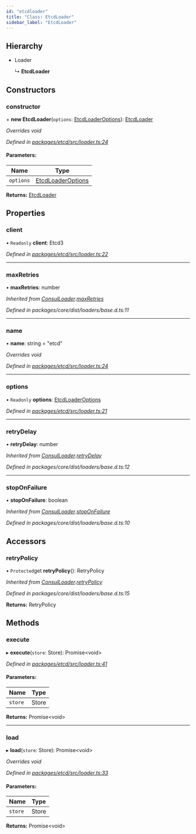 ```yaml
---
id: "etcdloader"
title: "Class: EtcdLoader"
sidebar_label: "EtcdLoader"
---
```


## Hierarchy

- Loader

  ↳ **EtcdLoader**

## Constructors

### constructor

\+ **new EtcdLoader**(`options`: [EtcdLoaderOptions](../interfaces/etcdloaderoptions.md)): [EtcdLoader](etcdloader.md)

_Overrides void_

_Defined in [packages/etcd/src/loader.ts:24](https://github.com/willsoto/node-konfig/blob/e86bb60/packages/etcd/src/loader.ts#L24)_

#### Parameters:

| Name      | Type                                                    |
| --------- | ------------------------------------------------------- |
| `options` | [EtcdLoaderOptions](../interfaces/etcdloaderoptions.md) |

**Returns:** [EtcdLoader](etcdloader.md)

## Properties

### client

• `Readonly` **client**: Etcd3

_Defined in [packages/etcd/src/loader.ts:22](https://github.com/willsoto/node-konfig/blob/e86bb60/packages/etcd/src/loader.ts#L22)_

---

### maxRetries

• **maxRetries**: number

_Inherited from [ConsulLoader](consulloader.md).[maxRetries](consulloader.md#maxretries)_

_Defined in packages/core/dist/loaders/base.d.ts:11_

---

### name

• **name**: string = "etcd"

_Overrides void_

_Defined in [packages/etcd/src/loader.ts:24](https://github.com/willsoto/node-konfig/blob/e86bb60/packages/etcd/src/loader.ts#L24)_

---

### options

• `Readonly` **options**: [EtcdLoaderOptions](../interfaces/etcdloaderoptions.md)

_Defined in [packages/etcd/src/loader.ts:21](https://github.com/willsoto/node-konfig/blob/e86bb60/packages/etcd/src/loader.ts#L21)_

---

### retryDelay

• **retryDelay**: number

_Inherited from [ConsulLoader](consulloader.md).[retryDelay](consulloader.md#retrydelay)_

_Defined in packages/core/dist/loaders/base.d.ts:12_

---

### stopOnFailure

• **stopOnFailure**: boolean

_Inherited from [ConsulLoader](consulloader.md).[stopOnFailure](consulloader.md#stoponfailure)_

_Defined in packages/core/dist/loaders/base.d.ts:10_

## Accessors

### retryPolicy

• `Protected`get **retryPolicy**(): RetryPolicy

_Inherited from [ConsulLoader](consulloader.md).[retryPolicy](consulloader.md#retrypolicy)_

_Defined in packages/core/dist/loaders/base.d.ts:15_

**Returns:** RetryPolicy

## Methods

### execute

▸ **execute**(`store`: Store): Promise&#60;void>

_Defined in [packages/etcd/src/loader.ts:41](https://github.com/willsoto/node-konfig/blob/e86bb60/packages/etcd/src/loader.ts#L41)_

#### Parameters:

| Name    | Type  |
| ------- | ----- |
| `store` | Store |

**Returns:** Promise&#60;void>

---

### load

▸ **load**(`store`: Store): Promise&#60;void>

_Overrides void_

_Defined in [packages/etcd/src/loader.ts:33](https://github.com/willsoto/node-konfig/blob/e86bb60/packages/etcd/src/loader.ts#L33)_

#### Parameters:

| Name    | Type  |
| ------- | ----- |
| `store` | Store |

**Returns:** Promise&#60;void>
